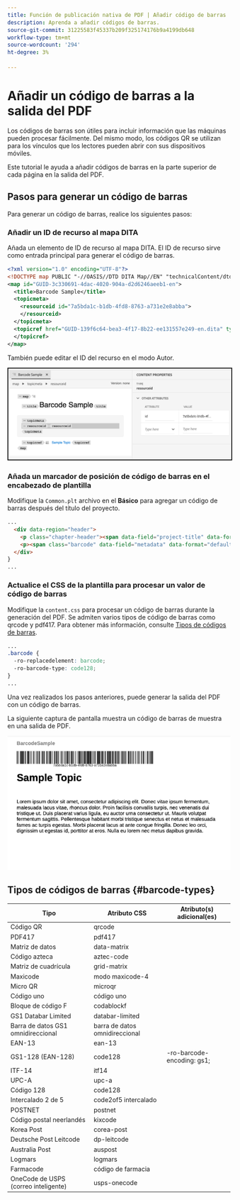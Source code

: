 ```yaml
---
title: Función de publicación nativa de PDF | Añadir código de barras
description: Aprenda a añadir códigos de barras.
source-git-commit: 31225583f45337b209f325174176b9a4199db648
workflow-type: tm+mt
source-wordcount: '294'
ht-degree: 3%

---
```


# Añadir un código de barras a la salida del PDF

Los códigos de barras son útiles para incluir información que las máquinas pueden procesar fácilmente. Del mismo modo, los códigos QR se utilizan para los vínculos que los lectores pueden abrir con sus dispositivos móviles.

Este tutorial le ayuda a añadir códigos de barras en la parte superior de cada página en la salida del PDF.

## Pasos para generar un código de barras

Para generar un código de barras, realice los siguientes pasos:

### Añadir un ID de recurso al mapa DITA

Añada un elemento de ID de recurso al mapa DITA. El ID de recurso sirve como entrada principal para generar el código de barras.

```xml
<?xml version="1.0" encoding="UTF-8"?>
<!DOCTYPE map PUBLIC "-//OASIS//DTD DITA Map//EN" "technicalContent/dtd/map.dtd">
<map id="GUID-3c330691-4dac-4020-904a-d2d6246aeeb1-en">
  <title>Barcode Sample</title>
  <topicmeta>
    <resourceid id="7a5bda1c-b1db-4fd8-8763-a731e2e8abba">
    </resourceid>
  </topicmeta>
  <topicref href="GUID-139f6c64-bea3-4f17-8b22-ee131557e249-en.dita" type="topic">
  </topicref>
</map>  
```

También puede editar el ID del recurso en el modo Autor.

<img src="./assets/barcode-map.png" alt="Salida de muestra con código de barras" width="700" border="2px solid blue">


### Añada un marcador de posición de código de barras en el encabezado de plantilla

Modifique la `Common.plt` archivo en el **Básico** para agregar un código de barras después del título del proyecto.

```html
...
  <div data-region="header">
    <p class="chapter-header"><span data-field="project-title" data-format="default">Project Title</span> </p>
    <p><span class="barcode" data-field="metadata" data-format="default" data-subtype="//resourceid/@id">Resource ID (barcode)</span></p>
  </div>
} 
...
```


### Actualice el CSS de la plantilla para procesar un valor de código de barras

Modifique la `content.css` para procesar un código de barras durante la generación del PDF. Se admiten varios tipos de código de barras como qrcode y pdf417.  Para obtener más información, consulte [Tipos de códigos de barras](#barcode-types).



```css
...
.barcode {
  -ro-replacedelement: barcode;
  -ro-barcode-type: code128;
}
...
```

Una vez realizados los pasos anteriores, puede generar la salida del PDF con un código de barras.

La siguiente captura de pantalla muestra un código de barras de muestra en una salida de PDF.

<img src="./assets/barcode-output-sample.png" alt="Salida de muestra con código de barras" width="700">


## Tipos de códigos de barras {#barcode-types}

| Tipo | Atributo CSS | Atributo(s) adicional(es) |
| ------------------------------- | ----------------------- | -------------------------- |
| Código QR | qrcode |                            |
| PDF417 | pdf417 |                            |
| Matriz de datos | data-matrix |                            |
| Código azteca | aztec-code |                            |
| Matriz de cuadrícula | grid-matrix |                            |
| Maxicode | modo maxicode-4 |                            |
| Micro QR | microqr |                            |
| Código uno | código uno |                            |
| Bloque de código F | codablockf |                            |
| GS1 Databar Limited | databar-limited |                            |
| Barra de datos GS1 omnidireccional | barra de datos omnidireccional |                            |
| EAN-13 | ean-13 |                            |
| GS1-128 (EAN-128) | code128 | -ro-barcode-encoding: gs1; |
| ITF-14 | itf14 |                            |
| UPC-A | upc-a |                            |
| Código 128 | code128 |                            |
| Intercalado 2 de 5 | code2of5 intercalado |                            |
| POSTNET | postnet |                            |
| Código postal neerlandés | kixcode |                            |
| Korea Post | corea-post |                            |
| Deutsche Post Leitcode | dp-leitcode |                            |
| Australia Post | auspost |                            |
| Logmars | logmars |                            |
| Farmacode | código de farmacia |                            |
| OneCode de USPS (correo inteligente) | usps-onecode |                            |


